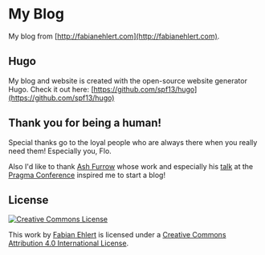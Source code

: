 # My Blog
My blog from [http://fabianehlert.com](http://fabianehlert.com).

## Hugo
My blog and website is created with the open-source website generator Hugo. Check it out here: [https://github.com/spf13/hugo](https://github.com/spf13/hugo)

## Thank you for being a human!
Special thanks go to the loyal people who are always there when you really need them! Especially you, Flo.

Also I'd like to thank [Ash Furrow](https://twitter.com/ashfurrow) whose work and especially his [talk](https://www.youtube.com/watch?v=hlLhtWLghGA) at the [Pragma Conference](http://pragmaconference.com) inspired me to start a blog!

## License
[![Creative Commons License](https://i.creativecommons.org/l/by/4.0/88x31.png)](http://creativecommons.org/licenses/by/4.0/)

This work by [Fabian Ehlert](https://fabianehlert.com/) is licensed under a [Creative Commons Attribution 4.0 International License](http://creativecommons.org/licenses/by/4.0/).
